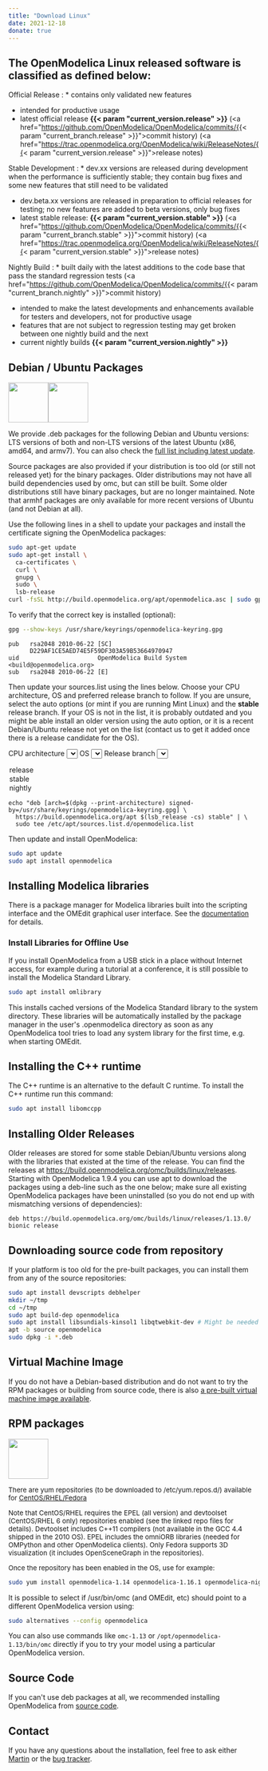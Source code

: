 ```yaml
---
title: "Download Linux"
date: 2021-12-18
donate: true
---
```


## The OpenModelica Linux released software is classified as defined below:

Official Release
: * contains only validated new features
  * intended for productive usage
  * latest official release **{{< param "current_version.release" >}}** (<a href="https://github.com/OpenModelica/OpenModelica/commits/{{< param "current_branch.release" >}}">commit history</a>) (<a href="https://trac.openmodelica.org/OpenModelica/wiki/ReleaseNotes/{{< param "current_version.release" >}}">release notes</a>)

Stable Development
: * dev.xx versions are released during development when the performance is sufficiently stable; they contain bug fixes and some new features that still need to be validated
  * dev.beta.xx versions are released in preparation to official releases for testing; no new features are added to beta versions, only bug fixes
  * latest stable release: **{{< param "current_version.stable" >}}** (<a href="https://github.com/OpenModelica/OpenModelica/commits/{{< param "current_branch.stable" >}}">commit history</a>) (<a href="https://trac.openmodelica.org/OpenModelica/wiki/ReleaseNotes/{{< param "current_version.stable" >}}">release notes</a>)

Nightly Build
: * built daily with the latest additions to the code base that pass the standard regression tests (<a href="https://github.com/OpenModelica/OpenModelica/commits/{{< param "current_branch.nightly" >}}">commit history</a>)
  * intended to make the latest developments and enhancements available for testers and developers, not for productive usage
  * features that are not subject to regression testing may get broken between one nightly build and the next
  * current nightly builds **{{< param "current_version.nightly" >}}**

## Debian / Ubuntu Packages

<script>
var getJSON = function(url, callback) {
  var xhr = new XMLHttpRequest();
  xhr.open('GET', url, true);
  xhr.responseType = 'json';
  xhr.onload = function() {
  var status = xhr.status;
  if (status === 200) {
    callback(null, xhr.response);
  } else {
    callback(status, xhr.response);
  }
  };
  xhr.send();
};
var omLinuxAPIData;
var selectedDebArch = function() {
  var archSelect = document.getElementById("deb-arch-select");
  document.getElementById("deb-arch").innerHTML = archSelect.value;
  var codenameSelect = ['<option value="$(lsb_release -cs)" selected>(auto)</option>',
    '<option value="$(grep DISTRIB_CODENAME /etc/upstream-release/lsb-release | cut -d= -f2)">(mint)</option>'
  ];
  var value = archSelect.value;
  if (value.startsWith("$")) {
    value = "amd64";
  }
  codenameSelect = codenameSelect.concat(omLinuxAPIData.deb[value].map(key => '<option value="'+key+'">'+key+'</option>'));
  document.getElementById("deb-codename-select").innerHTML=codenameSelect.join("\n");
};
var detectedArch = function(debArch) {
  var debArchSelect = ['<option value="$(dpkg --print-architecture)">(auto)</option>'];
  debArchSelect = debArchSelect.concat(Object.keys(omLinuxAPIData.deb).map(function (key) {
    return '<option value="'+key+(key==debArch ? '" selected' : '"')+'>'+key+'</option>'
  }));
  document.getElementById("deb-arch-select").innerHTML=debArchSelect.join("\n");
  selectedDebArch();
}
var selectedDebCodename = function() {
  var codenameSelect = document.getElementById("deb-codename-select");
  document.getElementById("deb-codename").innerHTML=codenameSelect.value;
};
var selectedBranch = function() {
  var branchSelect = document.getElementById("deb-branch-select");
  document.getElementById("deb-branch").innerHTML=branchSelect.value;
}
getJSON('/api/linux.json', function(err, data) {
  omLinuxAPIData = data;
  var debOSNames = "";
  if (err !== null) {
    debOSNames = "Failed to load list of OSes: " + err;
  } else {
    debOSNames = omLinuxAPIData["deb"]["amd64"].join(", ");
    try {
      var arch = navigator.userAgentData.getHighEntropyValues([ "architecture", "bitness" ]);
      arch.then(function (arch) {
        console.log(arch);
        var debArch = "amd64";
        if (arch.architecture == 'x86') {
          if (arch.bitness == 64) {
            debArch = "amd64";
          }
          if (arch.bitness == 32) {
            debArch = "i386";
          }
        } else if (arch.architecture == 'arm') {
          if (arch.bitness == 64) {
            debArch = "arm64";
          }
          if (arch.bitness == 32) {
            debArch = "armhf";
          }
        }
        detectedArch(debArch);
      });
    } catch (error) {
      console.error(error);
      detectedArch("amd64");
    }
  }
  document.getElementById("debian-os-names").innerHTML=debOSNames;
});
</script>

<p><img style="vertical-align: baseline;" src="/images/ubuntu-logo.gif" alt="" width="80" height="80" border="0" /><img style="vertical-align: baseline;" src="/images/debian_splash.png" alt="" width="80" height="80" border="0" /></p>

We provide .deb packages for the following Debian and Ubuntu versions:
<span id="debian-os-names">LTS versions of both and non-LTS versions of the latest Ubuntu (x86, amd64, and armv7). You can also check the <a href="https://build.openmodelica.org/apt/dists/">full list including latest update</a></span>.

Source packages are also provided if your distribution is too old (or still not released yet) for the binary packages. Older distributions may not have all build dependencies used by omc, but can still be built. Some older distributions still have binary packages, but are no longer maintained. Note that armhf packages are only available for more recent versions of Ubuntu (and not Debian at all).

Use the following lines in a shell to update your packages and install the certificate signing the OpenModelica packages:

```bash
sudo apt-get update
sudo apt-get install \
  ca-certificates \
  curl \
  gnupg \
  sudo \
  lsb-release
curl -fsSL http://build.openmodelica.org/apt/openmodelica.asc | sudo gpg --dearmor -o /usr/share/keyrings/openmodelica-keyring.gpg
```

To verify that the correct key is installed (optional):

```bash
gpg --show-keys /usr/share/keyrings/openmodelica-keyring.gpg
```

```text
pub   rsa2048 2010-06-22 [SC]
      D229AF1CE5AED74E5F59DF303A59B53664970947
uid                      OpenModelica Build System <build@openmodelica.org>
sub   rsa2048 2010-06-22 [E]
```

Then update your sources.list using the lines below.
Choose your CPU architecture, OS and preferred release branch to follow.
If you are unsure, select the auto options (or mint if you are running Mint Linux) and the **stable** release branch.
If your OS is not in the list, it is probably outdated and you might be able install an older version using the auto option, or it is a recent Debian/Ubuntu release not yet on the list (contact us to get it added once there is a release candidate for the OS).

CPU architecture <select label="CPU architecture" id="deb-arch-select" onChange="selectedDebArch()"></select>
OS <select id="deb-codename-select" onChange="selectedDebCodename()"></select>
Release branch <select id="deb-branch-select" onChange="selectedBranch()">
  <option value="release">release</option>
  <option value="stable" selected>stable</option>
  <option value="nigthly">nightly</option>
</select>


<div class="highlight"><pre tabindex="0" class="chroma">
<code>echo "deb [arch=<span id="deb-arch">$(dpkg --print-architecture)</span> signed-by=/usr/share/keyrings/openmodelica-keyring.gpg] \
  https://build.openmodelica.org/apt <span id="deb-codename">$(lsb_release -cs)</span> <span id="deb-branch">stable</span>" | \
  sudo tee /etc/apt/sources.list.d/openmodelica.list</code>
</pre></div>


Then update and install OpenModelica:

```bash
sudo apt update
sudo apt install openmodelica
```

## Installing Modelica libraries

There is a package manager for Modelica libraries built into the scripting interface and the OMEdit graphical user interface. See the <a href="/doc/OpenModelicaUsersGuide/latest/packagemanager.html" style="font-size: 10pt;">documentation</a> for details.

### Install  Libraries for Offline Use

If you install OpenModelica from a USB stick in a place without Internet access, for example during a tutorial at a conference, it is still possible to install the Modelica Standard Library.


```bash
sudo apt install omlibrary
```

This installs cached versions of the Modelica Standard library to the system directory.
These libraries will be automatically installed by the package manager in the user's .openmodelica directory as soon as any OpenModelica tool tries to load any system library for the first time, e.g. when starting OMEdit.

## Installing the C++ runtime

The C++ runtime is an alternative to the default C runtime. To install the C++ runtime run this command:

```bash
sudo apt install libomccpp
```

## Installing Older Releases

Older releases are stored for some stable Debian/Ubuntu versions along with the libraries that existed at the time of the release.
You can find the releases at <a href="https://build.openmodelica.org/omc/builds/linux/releases" style="font-size: 12.16px;">https://build.openmodelica.org/omc/builds/linux/releases</a>.
Starting with OpenModelica 1.9.4 you can use apt to download the packages using a deb-line such as the one below; make sure all existing OpenModelica packages have been uninstalled (so you do not end up with mismatching versions of dependencies):

```text
deb https://build.openmodelica.org/omc/builds/linux/releases/1.13.0/ bionic release
```

## Downloading source code from repository

If your platform is too old for the pre-built packages, you can install them from any of the source repositories:

```bash
sudo apt install devscripts debhelper
mkdir ~/tmp
cd ~/tmp
sudo apt build-dep openmodelica
sudo apt install libsundials-kinsol1 libqtwebkit-dev # Might be needed depending on platform
apt -b source openmodelica
sudo dpkg -i *.deb
```

## Virtual Machine Image

If you do not have a Debian-based distribution and do not want to try the RPM packages or building from source code, there is also <a href="/download/virtual-machine">a pre-built virtual machine image available</a>.

## RPM packages

<p><img style="vertical-align: baseline;" src="/images/rpm-package.png" alt="" width="80" height="80" border="0" /></p>
<p><span style="font-size: 10pt;">There are yum repositories (to be downloaded to /etc/yum.repos.d/) available for <a href="https://build.openmodelica.org/rpm/">CentOS/RHEL/Fedora</a></span></p>
<p><span style="font-size: 10pt;">Note that CentOS/RHEL requires the EPEL (all version) and devtoolset (CentOS/RHEL 6 only) repositories enabled (see the linked repo files for details). Devtoolset includes C++11 compilers (not available in the GCC 4.4 shipped in the 2010 OS). EPEL includes the omniORB libraries (needed for OMPython and other OpenModelica clients). Only Fedora supports 3D visualization (it includes OpenSceneGraph in the repositories).</span></p>
<p><span style="font-size: 10pt;">Once the repository has been enabled in the OS, use for example:

```bash
sudo yum install openmodelica-1.14 openmodelica-1.16.1 openmodelica-nightly
```

It is possible to select if /usr/bin/omc (and OMEdit, etc) should point to a different OpenModelica version using:

```bash
sudo alternatives --config openmodelica
```

You can also use commands like `omc-1.13` or `/opt/openmodelica-1.13/bin/omc` directly if you to try your model using a particular OpenModelica version.

## Source Code

If you can't use deb packages at all, we recommended installing OpenModelica from <a href="/developersresources/source-code">source code</a>.

## Contact

If you have any questions about the installation, feel free to ask either <a href="http://www.ida.liu.se/%7Emarsj/">Martin</a> or the <a href="https://github.com/OpenModelica/OpenModelica">bug tracker</a>.
